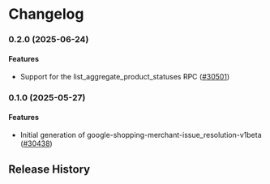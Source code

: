 # Changelog

### 0.2.0 (2025-06-24)

#### Features

* Support for the list_aggregate_product_statuses RPC ([#30501](https://github.com/googleapis/google-cloud-ruby/issues/30501)) 

### 0.1.0 (2025-05-27)

#### Features

* Initial generation of google-shopping-merchant-issue_resolution-v1beta ([#30438](https://github.com/googleapis/google-cloud-ruby/issues/30438)) 

## Release History
